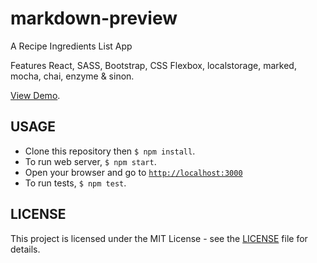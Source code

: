 # markdown-preview

A Recipe Ingredients List App

Features React, SASS, Bootstrap, CSS Flexbox, localstorage, marked, mocha, chai,
enzyme & sinon.

[View Demo](https://ibleedfilm.github.io/recipe-box).

## USAGE

- Clone this repository then `$ npm install`.
- To run web server, `$ npm start`.
- Open your browser and go to [`http://localhost:3000`](http://localhost:3000)
- To run tests, `$ npm test`.

## LICENSE
This project is licensed under the MIT License - see the [LICENSE](LICENSE) file
for details.
